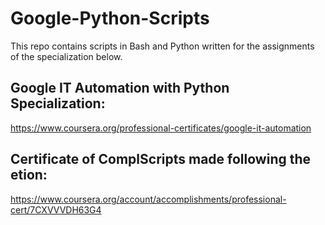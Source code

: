 # Google-Python-Scripts

This repo contains scripts in Bash and Python written for the assignments of the specialization below.

## Google IT Automation with Python Specialization:

https://www.coursera.org/professional-certificates/google-it-automation

## Certificate of ComplScripts made following the etion:

https://www.coursera.org/account/accomplishments/professional-cert/7CXVVVDH63G4

